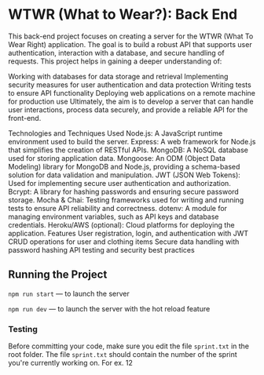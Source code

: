 # WTWR (What to Wear?): Back End

This back-end project focuses on creating a server for the WTWR (What To Wear Right) application. The goal is to build a robust API that supports user authentication, interaction with a database, and secure handling of requests. This project helps in gaining a deeper understanding of:

Working with databases for data storage and retrieval
Implementing security measures for user authentication and data protection
Writing tests to ensure API functionality
Deploying web applications on a remote machine for production use
Ultimately, the aim is to develop a server that can handle user interactions, process data securely, and provide a reliable API for the front-end.

Technologies and Techniques Used
Node.js: A JavaScript runtime environment used to build the server.
Express: A web framework for Node.js that simplifies the creation of RESTful APIs.
MongoDB: A NoSQL database used for storing application data.
Mongoose: An ODM (Object Data Modeling) library for MongoDB and Node.js, providing a schema-based solution for data validation and manipulation.
JWT (JSON Web Tokens): Used for implementing secure user authentication and authorization.
Bcrypt: A library for hashing passwords and ensuring secure password storage.
Mocha & Chai: Testing frameworks used for writing and running tests to ensure API reliability and correctness.
dotenv: A module for managing environment variables, such as API keys and database credentials.
Heroku/AWS (optional): Cloud platforms for deploying the application.
Features
User registration, login, and authentication with JWT
CRUD operations for user and clothing items
Secure data handling with password hashing
API testing and security best practices

## Running the Project

`npm run start` — to launch the server

`npm run dev` — to launch the server with the hot reload feature

### Testing

Before committing your code, make sure you edit the file `sprint.txt` in the root folder. The file `sprint.txt` should contain the number of the sprint you're currently working on. For ex. 12
